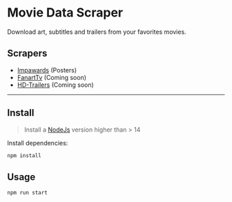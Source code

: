 # Movie Data Scraper

Download art, subtitles and trailers from your favorites movies.

## Scrapers

- [Impawards](https://impawards.com) (Posters)
- [FanartTv](https://fanart.tv/) (Coming soon)
- [HD-Trailers](http://www.hd-trailers.net/) (Coming soon)

---

## Install

> Install a [NodeJs](https://nodejs.org/en/) version higher than > 14

Install dependencies:
```sh
npm install
```

## Usage

```sh
npm run start
```
